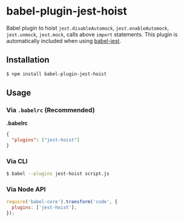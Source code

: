 # babel-plugin-jest-hoist

Babel plugin to hoist `jest.disableAutomock`, `jest.enableAutomock`, `jest.unmock`, `jest.mock`, calls above `import` statements. This plugin is automatically included when using [babel-jest](https://github.com/facebook/jest/tree/master/packages/babel-jest).

## Installation

```sh
$ npm install babel-plugin-jest-hoist
```

## Usage

### Via `.babelrc` (Recommended)

**.babelrc**

```json
{
  "plugins": ["jest-hoist"]
}
```

### Via CLI

```sh
$ babel --plugins jest-hoist script.js
```

### Via Node API

```javascript
require('babel-core').transform('code', {
  plugins: ['jest-hoist'],
});
```
